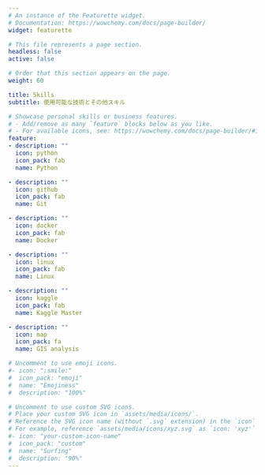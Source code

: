 ```yaml
---
# An instance of the Featurette widget.
# Documentation: https://wowchemy.com/docs/page-builder/
widget: featurette

# This file represents a page section.
headless: false
active: false

# Order that this section appears on the page.
weight: 60

title: Skills
subtitle: 使用可能な技術とその他スキル

# Showcase personal skills or business features.
# - Add/remove as many `feature` blocks below as you like.
# - For available icons, see: https://wowchemy.com/docs/page-builder/#icons
feature:
- description: ""
  icon: python
  icon_pack: fab
  name: Python

- description: ""
  icon: github
  icon_pack: fab
  name: Git

- description: ""
  icon: docker
  icon_pack: fab
  name: Docker

- description: ""
  icon: linux
  icon_pack: fab
  name: Linux

- description: ""
  icon: kaggle
  icon_pack: fab
  name: Kaggle Master

- description: ""
  icon: map
  icon_pack: fa
  name: GIS analysis

# Uncomment to use emoji icons.
#- icon: ":smile:"
#  icon_pack: "emoji"
#  name: "Emojiness"
#  description: "100%"  

# Uncomment to use custom SVG icons.
# Place your custom SVG icon in `assets/media/icons/`.
# Reference the SVG icon name (without `.svg` extension) in the `icon` field.
# For example, reference `assets/media/icons/xyz.svg` as `icon: 'xyz'`
#- icon: "your-custom-icon-name"
#  icon_pack: "custom"
#  name: "Surfing"
#  description: "90%"
---
```

<!-- Python/Docker/Git/Linux/クラウド(GCP,AWS)を用いた分析・モデリング経験があります。  
GISデータを対象とした分析に強みを持っています。 -->
  